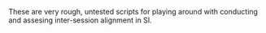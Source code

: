 These are very rough, untested scripts for playing around with
conducting and assesing inter-session alignment in SI.
